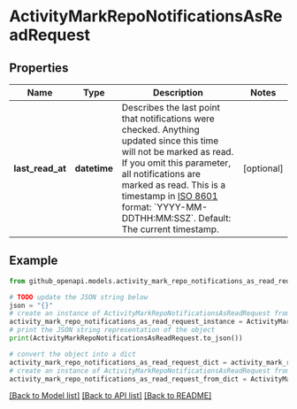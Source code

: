 # ActivityMarkRepoNotificationsAsReadRequest


## Properties

Name | Type | Description | Notes
------------ | ------------- | ------------- | -------------
**last_read_at** | **datetime** | Describes the last point that notifications were checked. Anything updated since this time will not be marked as read. If you omit this parameter, all notifications are marked as read. This is a timestamp in [ISO 8601](https://en.wikipedia.org/wiki/ISO_8601) format: &#x60;YYYY-MM-DDTHH:MM:SSZ&#x60;. Default: The current timestamp. | [optional] 

## Example

```python
from github_openapi.models.activity_mark_repo_notifications_as_read_request import ActivityMarkRepoNotificationsAsReadRequest

# TODO update the JSON string below
json = "{}"
# create an instance of ActivityMarkRepoNotificationsAsReadRequest from a JSON string
activity_mark_repo_notifications_as_read_request_instance = ActivityMarkRepoNotificationsAsReadRequest.from_json(json)
# print the JSON string representation of the object
print(ActivityMarkRepoNotificationsAsReadRequest.to_json())

# convert the object into a dict
activity_mark_repo_notifications_as_read_request_dict = activity_mark_repo_notifications_as_read_request_instance.to_dict()
# create an instance of ActivityMarkRepoNotificationsAsReadRequest from a dict
activity_mark_repo_notifications_as_read_request_from_dict = ActivityMarkRepoNotificationsAsReadRequest.from_dict(activity_mark_repo_notifications_as_read_request_dict)
```
[[Back to Model list]](../README.md#documentation-for-models) [[Back to API list]](../README.md#documentation-for-api-endpoints) [[Back to README]](../README.md)


